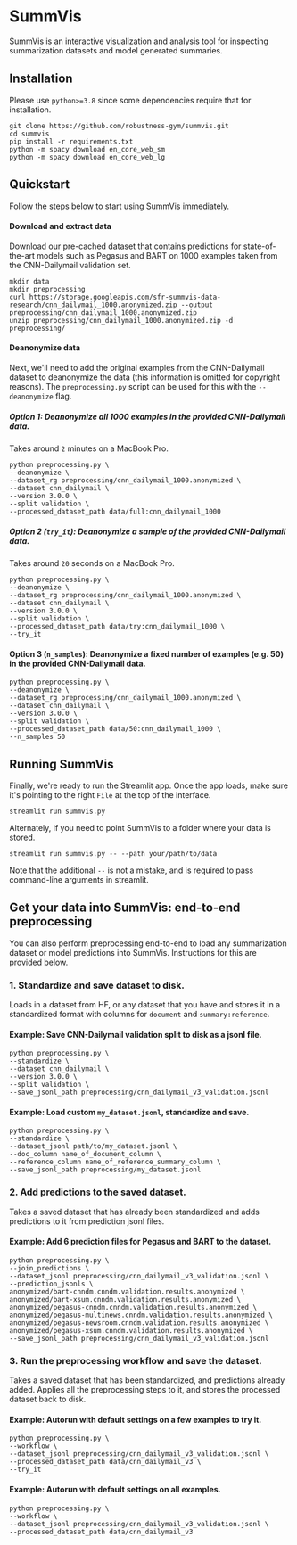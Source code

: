 # SummVis
SummVis is an interactive visualization and analysis tool for inspecting summarization datasets and model generated 
summaries.

## Installation
Please use `python>=3.8` since some dependencies require that for installation.
```shell
git clone https://github.com/robustness-gym/summvis.git
cd summvis
pip install -r requirements.txt
python -m spacy download en_core_web_sm
python -m spacy download en_core_web_lg
```

## Quickstart
Follow the steps below to start using SummVis immediately.

#### Download and extract data
Download our pre-cached dataset that contains predictions for state-of-the-art models such as Pegasus and BART on 
1000 examples taken from the CNN-Dailymail validation set.
```shell
mkdir data
mkdir preprocessing
curl https://storage.googleapis.com/sfr-summvis-data-research/cnn_dailymail_1000.anonymized.zip --output preprocessing/cnn_dailymail_1000.anonymized.zip
unzip preprocessing/cnn_dailymail_1000.anonymized.zip -d preprocessing/
``` 

#### Deanonymize data
Next, we'll need to add the original examples from the CNN-Dailymail dataset to deanonymize the data (this information 
is omitted for copyright reasons). The `preprocessing.py` script can be used for this with the `--deanonymize` flag.

##### Option 1: Deanonymize all 1000 examples in the provided CNN-Dailymail data.
Takes around `2` minutes on a MacBook Pro.

```shell
python preprocessing.py \
--deanonymize \
--dataset_rg preprocessing/cnn_dailymail_1000.anonymized \
--dataset cnn_dailymail \
--version 3.0.0 \
--split validation \
--processed_dataset_path data/full:cnn_dailymail_1000
```

##### Option 2 (`try_it`): Deanonymize a sample of the provided CNN-Dailymail data.
Takes around `20` seconds on a MacBook Pro.

```shell
python preprocessing.py \
--deanonymize \
--dataset_rg preprocessing/cnn_dailymail_1000.anonymized \
--dataset cnn_dailymail \
--version 3.0.0 \
--split validation \
--processed_dataset_path data/try:cnn_dailymail_1000 \
--try_it
```

#### Option 3 (`n_samples`): Deanonymize a fixed number of examples (e.g. 50) in the provided CNN-Dailymail data.
```shell
python preprocessing.py \
--deanonymize \
--dataset_rg preprocessing/cnn_dailymail_1000.anonymized \
--dataset cnn_dailymail \
--version 3.0.0 \
--split validation \
--processed_dataset_path data/50:cnn_dailymail_1000 \
--n_samples 50
```

## Running SummVis
Finally, we're ready to run the Streamlit app. Once the app loads, make sure it's pointing to the right `File` at the top
of the interface.
```shell
streamlit run summvis.py
```
Alternately, if you need to point SummVis to a folder where your data is stored.
```shell
streamlit run summvis.py -- --path your/path/to/data
```
Note that the additional `--` is not a mistake, and is required to pass command-line arguments in streamlit.

## Get your data into SummVis: end-to-end preprocessing
You can also perform preprocessing end-to-end to load any summarization dataset or model predictions into SummVis. 
Instructions for this are provided below. 

### 1. Standardize and save dataset to disk.
Loads in a dataset from HF, or any dataset that you have and stores it in a 
standardized format with columns for `document` and `summary:reference`.  

#### Example: Save CNN-Dailymail validation split to disk as a jsonl file.
```shell
python preprocessing.py \
--standardize \
--dataset cnn_dailymail \
--version 3.0.0 \
--split validation \
--save_jsonl_path preprocessing/cnn_dailymail_v3_validation.jsonl
```

#### Example: Load custom `my_dataset.jsonl`, standardize and save.
```shell
python preprocessing.py \
--standardize \
--dataset_jsonl path/to/my_dataset.jsonl \
--doc_column name_of_document_column \
--reference_column name_of_reference_summary_column \
--save_jsonl_path preprocessing/my_dataset.jsonl
```

### 2. Add predictions to the saved dataset.
Takes a saved dataset that has already been standardized and adds predictions to it 
from prediction jsonl files. 

#### Example: Add 6 prediction files for Pegasus and BART to the dataset.
```shell
python preprocessing.py \
--join_predictions \
--dataset_jsonl preprocessing/cnn_dailymail_v3_validation.jsonl \
--prediction_jsonls \
anonymized/bart-cnndm.cnndm.validation.results.anonymized \
anonymized/bart-xsum.cnndm.validation.results.anonymized \
anonymized/pegasus-cnndm.cnndm.validation.results.anonymized \
anonymized/pegasus-multinews.cnndm.validation.results.anonymized \
anonymized/pegasus-newsroom.cnndm.validation.results.anonymized \
anonymized/pegasus-xsum.cnndm.validation.results.anonymized \
--save_jsonl_path preprocessing/cnn_dailymail_v3_validation.jsonl
```

### 3. Run the preprocessing workflow and save the dataset.
Takes a saved dataset that has been standardized, and predictions already added. 
Applies all the preprocessing steps to it, and stores the processed dataset back to 
disk.

#### Example: Autorun with default settings on a few examples to try it.
```shell
python preprocessing.py \
--workflow \
--dataset_jsonl preprocessing/cnn_dailymail_v3_validation.jsonl \
--processed_dataset_path data/cnn_dailymail_v3 \
--try_it
```

#### Example: Autorun with default settings on all examples.
```shell
python preprocessing.py \
--workflow \
--dataset_jsonl preprocessing/cnn_dailymail_v3_validation.jsonl \
--processed_dataset_path data/cnn_dailymail_v3
```


